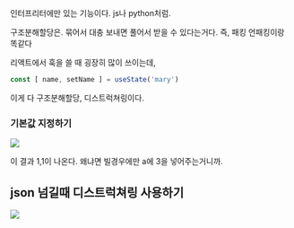 인터프리터에만 있는 기능이다. js나 python처럼.

구조분해할당은.
묶어서 대충 보내면 풀어서 받을 수 있다는거다.
즉, 패킹 언패킹이랑 똑같다

리액트에서 훅을 쓸 때 굉장히 많이 쓰이는데,

```jsx
const [ name, setName ] = useState('mary')
```

이게 다 구조분해할당, 디스트럭쳐링이다.


### 기본값 지정하기

![](https://i.imgur.com/3JJZ5UB.png)

이 결과 1,1이 나온다. 왜냐면 빌경우에만 a에 3을 넣어주는거니까.



## json 넘길때 디스트럭쳐링 사용하기

![](https://i.imgur.com/QrEYNup.png)
